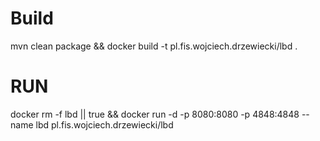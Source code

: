 # Build
mvn clean package && docker build -t pl.fis.wojciech.drzewiecki/lbd .

# RUN

docker rm -f lbd || true && docker run -d -p 8080:8080 -p 4848:4848 --name lbd pl.fis.wojciech.drzewiecki/lbd 